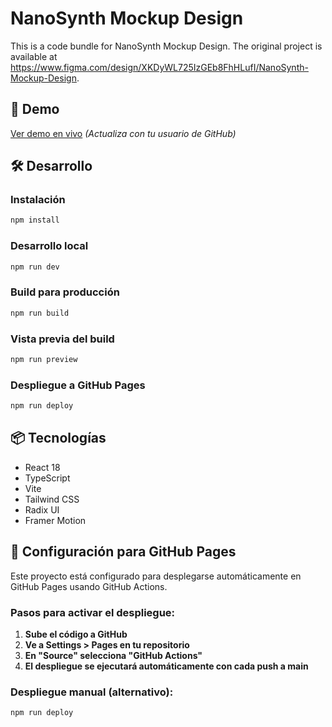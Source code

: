 
# NanoSynth Mockup Design

This is a code bundle for NanoSynth Mockup Design. The original project is available at https://www.figma.com/design/XKDyWL725IzGEb8FhHLufI/NanoSynth-Mockup-Design.

## 🚀 Demo
[Ver demo en vivo](https://tu-usuario.github.io/nanosynth-website/) *(Actualiza con tu usuario de GitHub)*

## 🛠️ Desarrollo

### Instalación
```bash
npm install
```

### Desarrollo local
```bash
npm run dev
```

### Build para producción
```bash
npm run build
```

### Vista previa del build
```bash
npm run preview
```

### Despliegue a GitHub Pages
```bash
npm run deploy
```

## 📦 Tecnologías
- React 18
- TypeScript  
- Vite
- Tailwind CSS
- Radix UI
- Framer Motion

## 🚀 Configuración para GitHub Pages

Este proyecto está configurado para desplegarse automáticamente en GitHub Pages usando GitHub Actions. 

### Pasos para activar el despliegue:

1. **Sube el código a GitHub**
2. **Ve a Settings > Pages en tu repositorio**
3. **En "Source" selecciona "GitHub Actions"**
4. **El despliegue se ejecutará automáticamente con cada push a main**

### Despliegue manual (alternativo):
```bash
npm run deploy
```
  